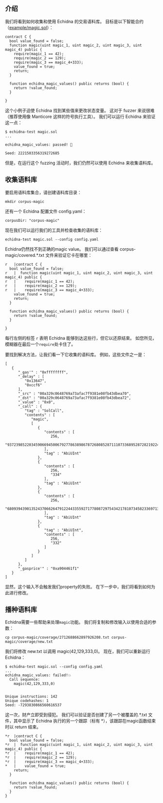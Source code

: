 ## 介绍
我们将看到如何收集和使用 Echidna 的交易语料库。 目标是以下智能合约（[example/magic.sol](https://github.com/crytic/building-secure-contracts/blob/master/program-analysis/echidna/example/magic.sol)）：
```
contract C {
  bool value_found = false;
  function magic(uint magic_1, uint magic_2, uint magic_3, uint magic_4) public {
    require(magic_1 == 42);
    require(magic_2 == 129);
    require(magic_3 == magic_4+333);
    value_found = true;
    return;
  }

  function echidna_magic_values() public returns (bool) {
    return !value_found;
  }

}
```
这个小例子迫使 Echidna 找到某些值来更改状态变量。 这对于 fuzzer 来说很难（推荐使用像 Manticore 这样的符号执行工具）。 我们可以运行 Echidna 来验证这一点：
```
$ echidna-test magic.sol 
...

echidna_magic_values: passed! 🎉

Seed: 2221503356319272685
```
但是，在运行这个 fuzzing 活动时，我们仍然可以使用 Echidna 来收集语料库。
## 收集语料库
要启用语料库集合，请创建语料库目录：
```
mkdir corpus-magic
```
还有一个 Echidna 配置文件 config.yaml：
```
corpusDir: "corpus-magic"
```
现在我们可以运行我们的工具并检查收集的语料库：
```
echidna-test magic.sol --config config.yaml
```
Echidna仍然找不到正确的magic value。 我们可以通过查看 corpus-magic/covered.*.txt 文件来验证它卡在哪里：
```
r   |contract C {
  bool value_found = false;
r   |  function magic(uint magic_1, uint magic_2, uint magic_3, uint magic_4) public {
r   |    require(magic_1 == 42);
r   |    require(magic_2 == 129);
r   |    require(magic_3 == magic_4+333);
    value_found = true;
    return;
  }

  function echidna_magic_values() public returns (bool) {
    return !value_found;
  }

}
```
每行左侧的标签 `r` 表明 Echidna 能够到达这些行，但它以还原结束。 如您所见，模糊器在最后一个`require`处卡住了。

要找到解决方法，让我们看一下它收集的语料库。 例如，这些文件之一是：
```
[
   {
      "_gas'" : "0xffffffff",
      "_delay" : [
         "0x13647",
         "0xccf6"
      ],
      "_src" : "00a329c0648769a73afac7f9381e08fb43dbea70",
      "_dst" : "00a329c0648769a73afac7f9381e08fb43dbea72",
      "_value" : "0x0",
      "_call" : {
         "tag" : "SolCall",
         "contents" : [
            "magic",
            [
               {
                  "contents" : [
                     256,
                     "93723985220345906694500679277863898678726808528711107336895287282192244575836"
                  ],
                  "tag" : "AbiUInt"
               },
               {
                  "contents" : [
                     256,
                     "334"
                  ],
                  "tag" : "AbiUInt"
               },
               {
                  "contents" : [
                     256,
                     "68093943901352437066264791224433559271778087297543421781073458233697135179558"
                  ],
                  "tag" : "AbiUInt"
               },
               {
                  "tag" : "AbiUInt",
                  "contents" : [
                     256,
                     "332"
                  ]
               }
            ]
         ]
      },
      "_gasprice'" : "0xa904461f1"
   }
]
```
显然，这个输入不会触发我们property的失败。 在下一步中，我们将看到如何为此进行修改。

## 播种语料库
Echidna需要一些帮助来处理`magic`功能。 我们将复制和修改输入以使用合适的参数：
```
cp corpus-magic/coverage/2712688662897926208.txt corpus-magic/coverage/new.txt
```
我们将修改 new.txt 以调用 magic(42,129,333,0)。 现在，我们可以重新运行 Echidna：
```
$ echidna-test magic.sol --config config.yaml 
...
echidna_magic_values: failed!💥  
  Call sequence:
    magic(42,129,333,0)


Unique instructions: 142
Unique codehashes: 1
Seed: -7293830866560616537
```
这一次，财产立即受到侵犯。 我们可以验证是否创建了另一个被覆盖的.*.txt 文件，其中显示了 Echidna 执行的另一个跟踪（标有 *），该跟踪在magic函数结束时以 return 结束。
```
*r  |contract C {
  bool value_found = false;
*r  |  function magic(uint magic_1, uint magic_2, uint magic_3, uint magic_4) public {
*r  |    require(magic_1 == 42);
*r  |    require(magic_2 == 129);
*r  |    require(magic_3 == magic_4+333);
*   |    value_found = true;
    return;
  }

  function echidna_magic_values() public returns (bool) {
    return !value_found;
  }
}
```